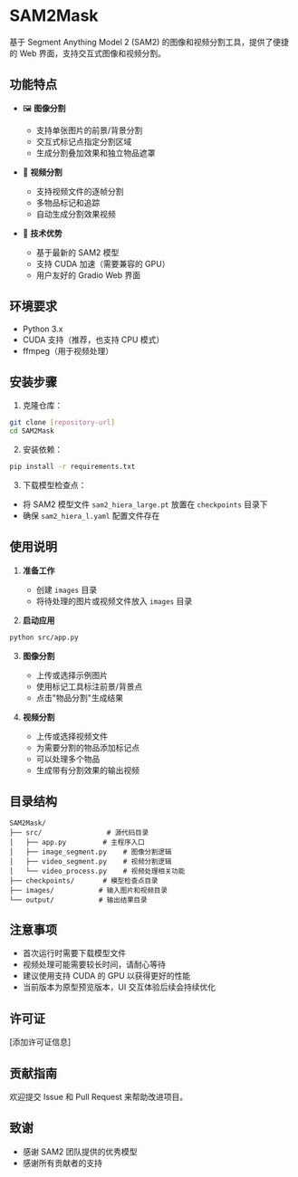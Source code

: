 # SAM2Mask

基于 Segment Anything Model 2 (SAM2) 的图像和视频分割工具，提供了便捷的 Web 界面，支持交互式图像和视频分割。

## 功能特点

- 🖼️ **图像分割**
  - 支持单张图片的前景/背景分割
  - 交互式标记点指定分割区域
  - 生成分割叠加效果和独立物品遮罩

- 🎥 **视频分割**
  - 支持视频文件的逐帧分割
  - 多物品标记和追踪
  - 自动生成分割效果视频

- 🚀 **技术优势**
  - 基于最新的 SAM2 模型
  - 支持 CUDA 加速（需要兼容的 GPU）
  - 用户友好的 Gradio Web 界面

## 环境要求

- Python 3.x
- CUDA 支持（推荐，也支持 CPU 模式）
- ffmpeg（用于视频处理）

## 安装步骤

1. 克隆仓库：
```bash
git clone [repository-url]
cd SAM2Mask
```

2. 安装依赖：
```bash
pip install -r requirements.txt
```

3. 下载模型检查点：
- 将 SAM2 模型文件 `sam2_hiera_large.pt` 放置在 `checkpoints` 目录下
- 确保 `sam2_hiera_l.yaml` 配置文件存在

## 使用说明

1. **准备工作**
   - 创建 `images` 目录
   - 将待处理的图片或视频文件放入 `images` 目录

2. **启动应用**
```bash
python src/app.py
```

3. **图像分割**
   - 上传或选择示例图片
   - 使用标记工具标注前景/背景点
   - 点击"物品分割"生成结果

4. **视频分割**
   - 上传或选择视频文件
   - 为需要分割的物品添加标记点
   - 可以处理多个物品
   - 生成带有分割效果的输出视频

## 目录结构

```
SAM2Mask/
├── src/                # 源代码目录
│   ├── app.py         # 主程序入口
│   ├── image_segment.py    # 图像分割逻辑
│   ├── video_segment.py    # 视频分割逻辑
│   └── video_process.py    # 视频处理相关功能
├── checkpoints/       # 模型检查点目录
├── images/           # 输入图片和视频目录
└── output/           # 输出结果目录
```

## 注意事项

- 首次运行时需要下载模型文件
- 视频处理可能需要较长时间，请耐心等待
- 建议使用支持 CUDA 的 GPU 以获得更好的性能
- 当前版本为原型预览版本，UI 交互体验后续会持续优化

## 许可证

[添加许可证信息]

## 贡献指南

欢迎提交 Issue 和 Pull Request 来帮助改进项目。

## 致谢

- 感谢 SAM2 团队提供的优秀模型
- 感谢所有贡献者的支持 
